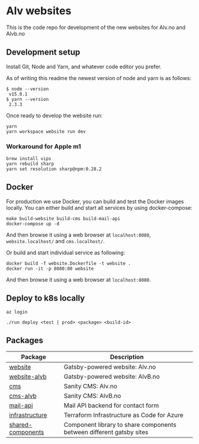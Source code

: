 # Alv websites

This is the code repo for development of the new websites for Alv.no and Alvb.no

## Development setup

Install Git, Node and Yarn, and whatever code editor you prefer.

As of writing this readme the newest version of node and yarn is as follows:

```
$ node --version
 v15.0.1
$ yarn --version
 2.3.3
```

Once ready to develop the website run:

```
yarn
yarn workspace website run dev
```

### Workaround for Apple m1

``` shell
brew install vips
yarn rebuild sharp
yarn set resolution sharp@npm:0.28.2
```

## Docker

For production we use Docker, you can build and test the Docker images locally.
You can either build and start all services by using docker-compose:


```
make build-website build-cms build-mail-api
docker-compose up -d
```

And then browse it using a web browser at `localhost:8080`, `website.localhost/` and `cms.localhost/`.

Or build and start individual service as following:


```
docker build -f website.Dockerfile -t website .
docker run -it -p 8080:80 website
```

And then browse it using a web browser at `localhost:8080`.

## Deploy to k8s locally

```
az login

./run deploy <test | prod> <package> <build-id>
```

## Packages

Package                       | Description
-------                       | -----------
[website](./packages/website) | Gatsby-powered website: Alv.no
[website-alvb](./packages/website-alvb) | Gatsby-powered website: AlvB.no
[cms](./packages/cms)         | Sanity CMS: Alv.no
[cms-alvb](./packages/cms-alvb)    | Sanity CMS: AlvB.no
[mail-api](./packages/mail-api) | Mail API backend for contact form
[infrastructure](./packages/infrastructure) | Terraform Infrastructure as Code for Azure
[shared-components](./packages/shared-components) | Component library to share components between different gatsby sites
